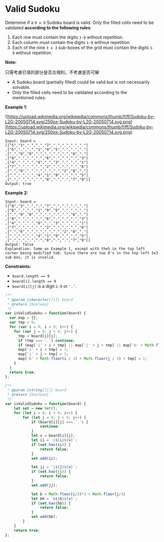 # Valid Sudoku

Determine if a `9 x 9` Sudoku board is valid. Only the filled cells need to be validated **according to the following rules**:

1. Each row must contain the digits `1-9` without repetition.
2. Each column must contain the digits `1-9` without repetition.
3. Each of the nine `3 x 3` sub-boxes of the grid must contain the digits `1-9` without repetition.

**Note:**

只需考慮已填的部分是否合規則，不考慮是否可解

- A Sudoku board (partially filled) could be valid but is not necessarily solvable.
- Only the filled cells need to be validated according to the mentioned rules.

**Example 1:**

![https://upload.wikimedia.org/wikipedia/commons/thumb/f/ff/Sudoku-by-L2G-20050714.svg/250px-Sudoku-by-L2G-20050714.svg.png](https://upload.wikimedia.org/wikipedia/commons/thumb/f/ff/Sudoku-by-L2G-20050714.svg/250px-Sudoku-by-L2G-20050714.svg.png)

```
Input: board =
[["5","3",".",".","7",".",".",".","."]
,["6",".",".","1","9","5",".",".","."]
,[".","9","8",".",".",".",".","6","."]
,["8",".",".",".","6",".",".",".","3"]
,["4",".",".","8",".","3",".",".","1"]
,["7",".",".",".","2",".",".",".","6"]
,[".","6",".",".",".",".","2","8","."]
,[".",".",".","4","1","9",".",".","5"]
,[".",".",".",".","8",".",".","7","9"]]
Output: true

```

**Example 2:**

```
Input: board =
[["8","3",".",".","7",".",".",".","."]
,["6",".",".","1","9","5",".",".","."]
,[".","9","8",".",".",".",".","6","."]
,["8",".",".",".","6",".",".",".","3"]
,["4",".",".","8",".","3",".",".","1"]
,["7",".",".",".","2",".",".",".","6"]
,[".","6",".",".",".",".","2","8","."]
,[".",".",".","4","1","9",".",".","5"]
,[".",".",".",".","8",".",".","7","9"]]
Output: false
Explanation: Same as Example 1, except with the5 in the top left corner being modified to8. Since there are two 8's in the top left 3x3 sub-box, it is invalid.

```

**Constraints:**

- `board.length == 9`
- `board[i].length == 9`
- `board[i][j]` is a digit `1-9` or `'.'`.

```jsx
/**
 * @param {character[][]} board
 * @return {boolean}
 */
var isValidSudoku = function(board) {
  var map = {};
  var tmp = 0;
  for (var i = 0; i < 9; i++) {
    for (var j = 0; j < 9; j++) {
      tmp = board[i][j];
      if (tmp === '.') continue;
      if (map['i' + i + tmp] || map['j' + j + tmp] || map['b' + Math.floor(i / 3) + Math.floor(j / 3) + tmp]) return false;
      map['i' + i + tmp] = 1;
      map['j' + j + tmp] = 1;
      map['b' + Math.floor(i / 3) + Math.floor(j / 3) + tmp] = 1;
    }
  }
  return true;
};
```

```jsx
/**
 * @param {string[][]} board
 * @return {boolean}
 */
var isValidSudoku = function(board) {
    let set = new Set();
    for (let i = 0; i < 9; i++) {
        for (let j = 0; j < 9; j++) {
            if (board[i][j] === '.') {
                continue;
            }
            let v = board[i][j];
            let ii = `i${i}${v}`;
            if (set.has(ii)) {
                return false;
            }
            set.add(ii);

            let jj = `j${j}${v}`;
            if (set.has(jj)) {
                return false;
            }
            set.add(jj);

            let b = Math.floor(i/3)*3 + Math.floor(j/3)
            let bb = `b${b}${v}`;
            if (set.has(bb)) {
                return false;
            }
            set.add(bb);
        }
    }
    return true;
};
```
